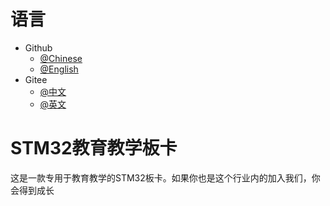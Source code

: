 # 语言

  - Github
    - [@Chinese](https://github.com/Dxg-Tmy/STM32-Board-For-Education-Teaching/blob/main/README.zh.md)
    - [@English](https://github.com/Dxg-Tmy/STM32-Board-For-Education-Teaching)
  - Gitee
    - [@中文](https://gitee.com/dxg_Project/STM32-Board-For-Education-Teaching/blob/main/README.zh.md)
    - [@英文](https://gitee.com/dxg_Project/STM32-Board-For-Education-Teaching)



  # STM32教育教学板卡
这是一款专用于教育教学的STM32板卡。如果你也是这个行业内的加入我们，你会得到成长
  